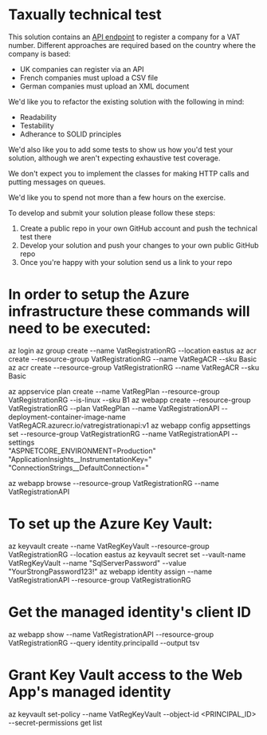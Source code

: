 # Taxually technical test

This solution contains an [API endpoint](https://github.com/Taxually/developer-test/blob/main/Taxually.TechnicalTest/Taxually.TechnicalTest/Controllers/VatRegistrationController.cs) to register a company for a VAT number. Different approaches are required based on the country where the company is based:

- UK companies can register via an API
- French companies must upload a CSV file
- German companies must upload an XML document

We'd like you to refactor the existing solution with the following in mind:

- Readability
- Testability
- Adherance to SOLID principles

We'd also like you to add some tests to show us how you'd test your solution, although we aren't expecting exhaustive test coverage.

We don't expect you to implement the classes for making HTTP calls and putting messages on queues.

We'd like you to spend not more than a few hours on the exercise.

To develop and submit your solution please follow these steps:

1. Create a public repo in your own GitHub account and push the technical test there
2. Develop your solution and push your changes to your own public GitHub repo
3. Once you're happy with your solution send us a link to your repo

# In order to setup the Azure infrastructure these commands will need to be executed:
az login
az group create --name VatRegistrationRG --location eastus
az acr create --resource-group VatRegistrationRG --name VatRegACR --sku Basic
az acr create --resource-group VatRegistrationRG --name VatRegACR --sku Basic

az appservice plan create --name VatRegPlan --resource-group VatRegistrationRG --is-linux --sku B1
az webapp create --resource-group VatRegistrationRG --plan VatRegPlan --name VatRegistrationAPI --deployment-container-image-name VatRegACR.azurecr.io/vatregistrationapi:v1
az webapp config appsettings set --resource-group VatRegistrationRG --name VatRegistrationAPI --settings \
"ASPNETCORE_ENVIRONMENT=Production" \
"ApplicationInsights__InstrumentationKey=<Your-AppInsights-Key>" \
"ConnectionStrings__DefaultConnection=<Your-Azure-SQL-Connection-String>"

az webapp browse --resource-group VatRegistrationRG --name VatRegistrationAPI

# To set up the Azure Key Vault:
az keyvault create --name VatRegKeyVault --resource-group VatRegistrationRG --location eastus
az keyvault secret set --vault-name VatRegKeyVault --name "SqlServerPassword" --value "YourStrongPassword123!"
az webapp identity assign --name VatRegistrationAPI --resource-group VatRegistrationRG

# Get the managed identity's client ID
az webapp show --name VatRegistrationAPI --resource-group VatRegistrationRG --query identity.principalId --output tsv

# Grant Key Vault access to the Web App's managed identity
az keyvault set-policy --name VatRegKeyVault --object-id <PRINCIPAL_ID> --secret-permissions get list

